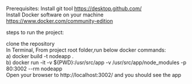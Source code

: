 Prerequisites: Install git tool https://desktop.github.com/                                                                  
Install Docker software on your machine https://www.docker.com/community-edition

steps to run the project:

clone the repository                                              
In Terminal, From project root folder,run below docker commands:                                                                                                                             
a) docker build -t nodeapp .                                                                                                                             
b) docker run -it -v ${PWD}:/usr/src/app -v /usr/src/app/node_modules -p 80:3002 --rm nodeapp                               
Open your browser to http://localhost:3002/ and you should see the app                                                         
 
